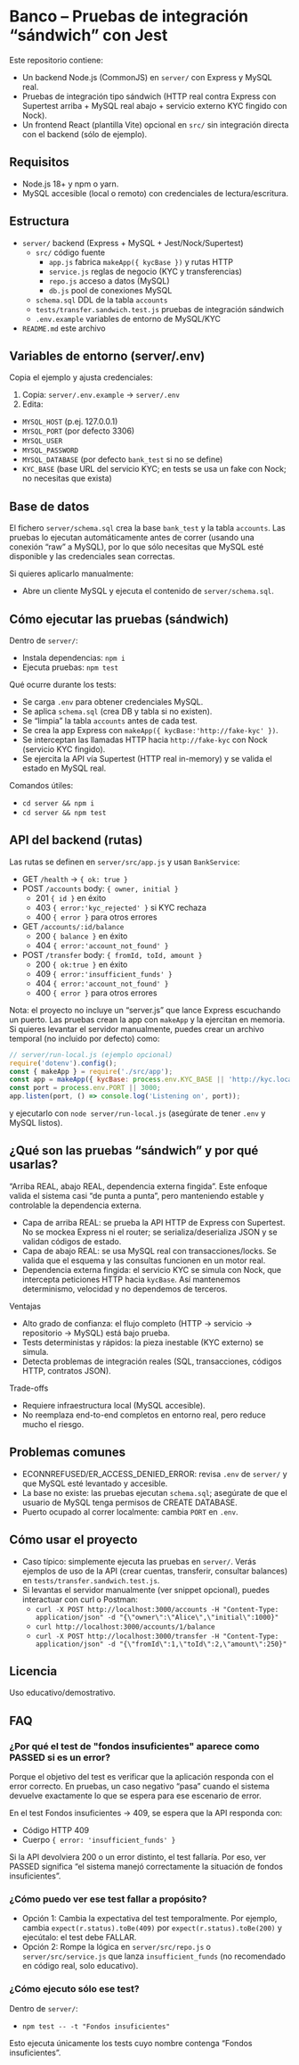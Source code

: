# Banco – Pruebas de integración “sándwich” con Jest

Este repositorio contiene:
- Un backend Node.js (CommonJS) en `server/` con Express y MySQL real.
- Pruebas de integración tipo sándwich (HTTP real contra Express con Supertest arriba + MySQL real abajo + servicio externo KYC fingido con Nock).
- Un frontend React (plantilla Vite) opcional en `src/` sin integración directa con el backend (sólo de ejemplo).

## Requisitos
- Node.js 18+ y npm o yarn.
- MySQL accesible (local o remoto) con credenciales de lectura/escritura.

## Estructura
- `server/` backend (Express + MySQL + Jest/Nock/Supertest)
  - `src/` código fuente
    - `app.js` fabrica `makeApp({ kycBase })` y rutas HTTP
    - `service.js` reglas de negocio (KYC y transferencias)
    - `repo.js` acceso a datos (MySQL)
    - `db.js` pool de conexiones MySQL
  - `schema.sql` DDL de la tabla `accounts`
  - `tests/transfer.sandwich.test.js` pruebas de integración sándwich
  - `.env.example` variables de entorno de MySQL/KYC
- `README.md` este archivo

## Variables de entorno (server/.env)
Copia el ejemplo y ajusta credenciales:

1) Copia: `server/.env.example` → `server/.env`
2) Edita:
- `MYSQL_HOST` (p.ej. 127.0.0.1)
- `MYSQL_PORT` (por defecto 3306)
- `MYSQL_USER`
- `MYSQL_PASSWORD`
- `MYSQL_DATABASE` (por defecto `bank_test` si no se define)
- `KYC_BASE` (base URL del servicio KYC; en tests se usa un fake con Nock; no necesitas que exista)

## Base de datos
El fichero `server/schema.sql` crea la base `bank_test` y la tabla `accounts`. Las pruebas lo ejecutan automáticamente antes de correr (usando una conexión “raw” a MySQL), por lo que sólo necesitas que MySQL esté disponible y las credenciales sean correctas.

Si quieres aplicarlo manualmente:
- Abre un cliente MySQL y ejecuta el contenido de `server/schema.sql`.

## Cómo ejecutar las pruebas (sándwich)
Dentro de `server/`:

- Instala dependencias: `npm i`
- Ejecuta pruebas: `npm test`

Qué ocurre durante los tests:
- Se carga `.env` para obtener credenciales MySQL.
- Se aplica `schema.sql` (crea DB y tabla si no existen).
- Se “limpia” la tabla `accounts` antes de cada test.
- Se crea la app Express con `makeApp({ kycBase:'http://fake-kyc' })`.
- Se interceptan las llamadas HTTP hacia `http://fake-kyc` con Nock (servicio KYC fingido).
- Se ejercita la API vía Supertest (HTTP real in-memory) y se valida el estado en MySQL real.

Comandos útiles:
- `cd server && npm i`
- `cd server && npm test`

## API del backend (rutas)
Las rutas se definen en `server/src/app.js` y usan `BankService`:

- GET `/health` → `{ ok: true }`
- POST `/accounts` body: `{ owner, initial }`
  - 201 `{ id }` en éxito
  - 403 `{ error:'kyc_rejected' }` si KYC rechaza
  - 400 `{ error }` para otros errores
- GET `/accounts/:id/balance`
  - 200 `{ balance }` en éxito
  - 404 `{ error:'account_not_found' }`
- POST `/transfer` body: `{ fromId, toId, amount }`
  - 200 `{ ok:true }` en éxito
  - 409 `{ error:'insufficient_funds' }`
  - 404 `{ error:'account_not_found' }`
  - 400 `{ error }` para otros errores

Nota: el proyecto no incluye un “server.js” que lance Express escuchando un puerto. Las pruebas crean la app con `makeApp` y la ejercitan en memoria. Si quieres levantar el servidor manualmente, puedes crear un archivo temporal (no incluido por defecto) como:

```js
// server/run-local.js (ejemplo opcional)
require('dotenv').config();
const { makeApp } = require('./src/app');
const app = makeApp({ kycBase: process.env.KYC_BASE || 'http://kyc.local' });
const port = process.env.PORT || 3000;
app.listen(port, () => console.log('Listening on', port));
```

y ejecutarlo con `node server/run-local.js` (asegúrate de tener `.env` y MySQL listos).

## ¿Qué son las pruebas “sándwich” y por qué usarlas?
“Arriba REAL, abajo REAL, dependencia externa fingida”. Este enfoque valida el sistema casi “de punta a punta”, pero manteniendo estable y controlable la dependencia externa.

- Capa de arriba REAL: se prueba la API HTTP de Express con Supertest. No se mockea Express ni el router; se serializa/deserializa JSON y se validan códigos de estado.
- Capa de abajo REAL: se usa MySQL real con transacciones/locks. Se valida que el esquema y las consultas funcionen en un motor real.
- Dependencia externa fingida: el servicio KYC se simula con Nock, que intercepta peticiones HTTP hacia `kycBase`. Así mantenemos determinismo, velocidad y no dependemos de terceros.

Ventajas
- Alto grado de confianza: el flujo completo (HTTP → servicio → repositorio → MySQL) está bajo prueba.
- Tests deterministas y rápidos: la pieza inestable (KYC externo) se simula.
- Detecta problemas de integración reales (SQL, transacciones, códigos HTTP, contratos JSON).

Trade-offs
- Requiere infraestructura local (MySQL accesible).
- No reemplaza end-to-end completos en entorno real, pero reduce mucho el riesgo.

## Problemas comunes
- ECONNREFUSED/ER_ACCESS_DENIED_ERROR: revisa `.env` de `server/` y que MySQL esté levantado y accesible.
- La base no existe: las pruebas ejecutan `schema.sql`; asegúrate de que el usuario de MySQL tenga permisos de CREATE DATABASE.
- Puerto ocupado al correr localmente: cambia `PORT` en `.env`.

## Cómo usar el proyecto
- Caso típico: simplemente ejecuta las pruebas en `server/`. Verás ejemplos de uso de la API (crear cuentas, transferir, consultar balances) en `tests/transfer.sandwich.test.js`.
- Si levantas el servidor manualmente (ver snippet opcional), puedes interactuar con curl o Postman:
  - `curl -X POST http://localhost:3000/accounts -H "Content-Type: application/json" -d "{\"owner\":\"Alice\",\"initial\":1000}"`
  - `curl http://localhost:3000/accounts/1/balance`
  - `curl -X POST http://localhost:3000/transfer -H "Content-Type: application/json" -d "{\"fromId\":1,\"toId\":2,\"amount\":250}"`

## Licencia
Uso educativo/demostrativo.


## FAQ
### ¿Por qué el test de "fondos insuficientes" aparece como PASSED si es un error?
Porque el objetivo del test es verificar que la aplicación responda con el error correcto. En pruebas, un caso negativo “pasa” cuando el sistema devuelve exactamente lo que se espera para ese escenario de error.

En el test Fondos insuficientes → 409, se espera que la API responda con:
- Código HTTP 409
- Cuerpo `{ error: 'insufficient_funds' }`

Si la API devolviera 200 o un error distinto, el test fallaría. Por eso, ver PASSED significa “el sistema manejó correctamente la situación de fondos insuficientes”.

### ¿Cómo puedo ver ese test fallar a propósito?
- Opción 1: Cambia la expectativa del test temporalmente. Por ejemplo, cambia `expect(r.status).toBe(409)` por `expect(r.status).toBe(200)` y ejecútalo: el test debe FALLAR.
- Opción 2: Rompe la lógica en `server/src/repo.js` o `server/src/service.js` que lanza `insufficient_funds` (no recomendado en código real, solo educativo).

### ¿Cómo ejecuto sólo ese test?
Dentro de `server/`:
- `npm test -- -t "Fondos insuficientes"`

Esto ejecuta únicamente los tests cuyo nombre contenga “Fondos insuficientes”.
